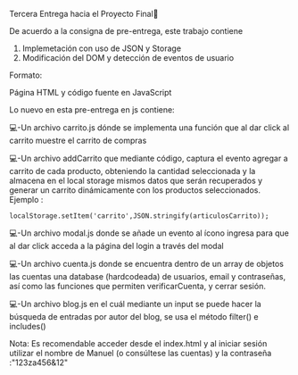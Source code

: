 Tercera Entrega hacia el Proyecto Final🦄


De acuerdo a la consigna de pre-entrega, este trabajo contiene


1. Implemetación con uso de JSON y Storage
2. Modificación del DOM y detección de eventos de usuario

Formato:

Página HTML y código fuente en JavaScript

Lo nuevo en esta pre-entrega en js contiene:

💻-Un archivo carrito.js dónde se implementa una función que al dar click al carrito muestre el carrito de compras

💻-Un archivo addCarrito  que mediante código, captura el evento agregar a carrito de cada producto, obteniendo la cantidad seleccionada y la almacena en el local storage mismos datos que serán recuperados y generar un carrito dinámicamente con los productos seleccionados. Ejemplo :

`localStorage.setItem('carrito',JSON.stringify(articulosCarrito));`

💻-Un archivo modal.js donde se añade un evento al ícono ingresa para que al dar click acceda a la página del login a través del modal

💻-Un archivo cuenta.js donde se encuentra dentro de un array de objetos las cuentas una database (hardcodeada)  de usuarios, email y contraseñas, así como las funciones que permiten verificarCuenta, y cerrar sesión.

💻-Un archivo blog.js en el cuál mediante un input se puede hacer la búsqueda de entradas por autor del blog, se usa el método filter() e includes()

Nota: Es recomendable acceder desde el index.html y al iniciar sesión utilizar el nombre de Manuel (o consúltese las cuentas) y la contraseña :"123za456&12"
